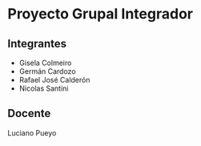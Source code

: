 # Proyecto Grupal Integrador

## Integrantes
* Gisela Colmeiro
* Germán Cardozo
* Rafael José Calderón
* Nicolas Santini

## Docente
Luciano Pueyo
